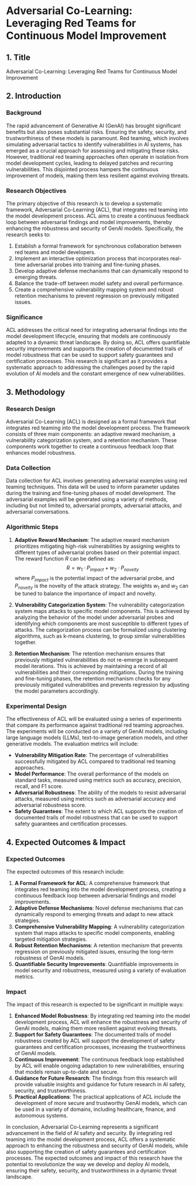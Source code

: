 # Adversarial Co-Learning: Leveraging Red Teams for Continuous Model Improvement

## 1. Title
Adversarial Co-Learning: Leveraging Red Teams for Continuous Model Improvement

## 2. Introduction

### Background
The rapid advancement of Generative AI (GenAI) has brought significant benefits but also poses substantial risks. Ensuring the safety, security, and trustworthiness of these models is paramount. Red teaming, which involves simulating adversarial tactics to identify vulnerabilities in AI systems, has emerged as a crucial approach for assessing and mitigating these risks. However, traditional red teaming approaches often operate in isolation from model development cycles, leading to delayed patches and recurring vulnerabilities. This disjointed process hampers the continuous improvement of models, making them less resilient against evolving threats.

### Research Objectives
The primary objective of this research is to develop a systematic framework, Adversarial Co-Learning (ACL), that integrates red teaming into the model development process. ACL aims to create a continuous feedback loop between adversarial findings and model improvements, thereby enhancing the robustness and security of GenAI models. Specifically, the research seeks to:

1. Establish a formal framework for synchronous collaboration between red teams and model developers.
2. Implement an interactive optimization process that incorporates real-time adversarial probes into training and fine-tuning phases.
3. Develop adaptive defense mechanisms that can dynamically respond to emerging threats.
4. Balance the trade-off between model safety and overall performance.
5. Create a comprehensive vulnerability mapping system and robust retention mechanisms to prevent regression on previously mitigated issues.

### Significance
ACL addresses the critical need for integrating adversarial findings into the model development lifecycle, ensuring that models are continuously adapted to a dynamic threat landscape. By doing so, ACL offers quantifiable security improvements and supports the creation of documented trails of model robustness that can be used to support safety guarantees and certification processes. This research is significant as it provides a systematic approach to addressing the challenges posed by the rapid evolution of AI models and the constant emergence of new vulnerabilities.

## 3. Methodology

### Research Design
Adversarial Co-Learning (ACL) is designed as a formal framework that integrates red teaming into the model development process. The framework consists of three main components: an adaptive reward mechanism, a vulnerability categorization system, and a retention mechanism. These components work together to create a continuous feedback loop that enhances model robustness.

### Data Collection
Data collection for ACL involves generating adversarial examples using red teaming techniques. This data will be used to inform parameter updates during the training and fine-tuning phases of model development. The adversarial examples will be generated using a variety of methods, including but not limited to, adversarial prompts, adversarial attacks, and adversarial conversations.

### Algorithmic Steps

1. **Adaptive Reward Mechanism**:
   The adaptive reward mechanism prioritizes mitigating high-risk vulnerabilities by assigning weights to different types of adversarial probes based on their potential impact. The reward function $R$ can be defined as:
   $$
   R = w_1 \cdot P_{impact} + w_2 \cdot P_{novelty}
   $$
   where $P_{impact}$ is the potential impact of the adversarial probe, and $P_{novelty}$ is the novelty of the attack strategy. The weights $w_1$ and $w_2$ can be tuned to balance the importance of impact and novelty.

2. **Vulnerability Categorization System**:
   The vulnerability categorization system maps attacks to specific model components. This is achieved by analyzing the behavior of the model under adversarial probes and identifying which components are most susceptible to different types of attacks. The categorization process can be formalized using clustering algorithms, such as k-means clustering, to group similar vulnerabilities together.

3. **Retention Mechanism**:
   The retention mechanism ensures that previously mitigated vulnerabilities do not re-emerge in subsequent model iterations. This is achieved by maintaining a record of all vulnerabilities and their corresponding mitigations. During the training and fine-tuning phases, the retention mechanism checks for any previously mitigated vulnerabilities and prevents regression by adjusting the model parameters accordingly.

### Experimental Design
The effectiveness of ACL will be evaluated using a series of experiments that compare its performance against traditional red teaming approaches. The experiments will be conducted on a variety of GenAI models, including large language models (LLMs), text-to-image generation models, and other generative models. The evaluation metrics will include:

- **Vulnerability Mitigation Rate**: The percentage of vulnerabilities successfully mitigated by ACL compared to traditional red teaming approaches.
- **Model Performance**: The overall performance of the models on standard tasks, measured using metrics such as accuracy, precision, recall, and F1 score.
- **Adversarial Robustness**: The ability of the models to resist adversarial attacks, measured using metrics such as adversarial accuracy and adversarial robustness score.
- **Safety Guarantees**: The extent to which ACL supports the creation of documented trails of model robustness that can be used to support safety guarantees and certification processes.

## 4. Expected Outcomes & Impact

### Expected Outcomes
The expected outcomes of this research include:

1. **A Formal Framework for ACL**: A comprehensive framework that integrates red teaming into the model development process, creating a continuous feedback loop between adversarial findings and model improvements.
2. **Adaptive Defense Mechanisms**: Novel defense mechanisms that can dynamically respond to emerging threats and adapt to new attack strategies.
3. **Comprehensive Vulnerability Mapping**: A vulnerability categorization system that maps attacks to specific model components, enabling targeted mitigation strategies.
4. **Robust Retention Mechanisms**: A retention mechanism that prevents regression on previously mitigated issues, ensuring the long-term robustness of GenAI models.
5. **Quantifiable Security Improvements**: Quantifiable improvements in model security and robustness, measured using a variety of evaluation metrics.

### Impact
The impact of this research is expected to be significant in multiple ways:

1. **Enhanced Model Robustness**: By integrating red teaming into the model development process, ACL will enhance the robustness and security of GenAI models, making them more resilient against evolving threats.
2. **Support for Safety Guarantees**: The documented trails of model robustness created by ACL will support the development of safety guarantees and certification processes, increasing the trustworthiness of GenAI models.
3. **Continuous Improvement**: The continuous feedback loop established by ACL will enable ongoing adaptation to new vulnerabilities, ensuring that models remain up-to-date and secure.
4. **Guidance for Future Research**: The findings from this research will provide valuable insights and guidance for future research in AI safety, security, and trustworthiness.
5. **Practical Applications**: The practical applications of ACL include the development of more secure and trustworthy GenAI models, which can be used in a variety of domains, including healthcare, finance, and autonomous systems.

In conclusion, Adversarial Co-Learning represents a significant advancement in the field of AI safety and security. By integrating red teaming into the model development process, ACL offers a systematic approach to enhancing the robustness and security of GenAI models, while also supporting the creation of safety guarantees and certification processes. The expected outcomes and impact of this research have the potential to revolutionize the way we develop and deploy AI models, ensuring their safety, security, and trustworthiness in a dynamic threat landscape.